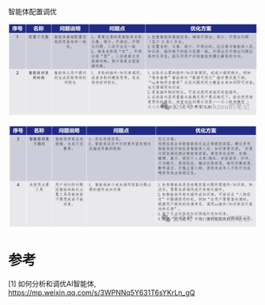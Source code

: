智能体配置调优

![](.01_智能体调优方案_images/配置优化1.png)

![](.01_智能体调优方案_images/配置优化2.png)


# 参考

[1] 如何分析和调优AI智能体, https://mp.weixin.qq.com/s/3WPNNq5Y631T6sYKrLn_gQ